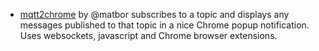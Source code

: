 * [mqtt2chrome](https://github.com/matbor/mqtt2chrome) by @matbor subscribes to a topic and displays any messages published to that topic in a nice Chrome popup notification. Uses websockets, javascript and Chrome browser extensions.
